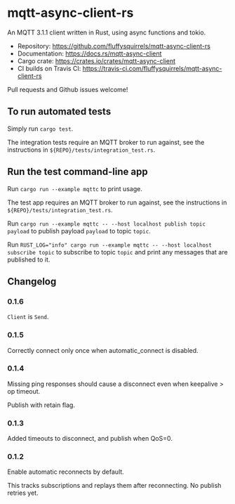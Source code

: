 # mqtt-async-client-rs

An MQTT 3.1.1 client written in Rust, using async functions and tokio.

* Repository: <https://github.com/fluffysquirrels/mqtt-async-client-rs>
* Documentation: <https://docs.rs/mqtt-async-client>
* Cargo crate: <https://crates.io/crates/mqtt-async-client>
* CI builds on Travis CI: <https://travis-ci.com/fluffysquirrels/mqtt-async-client-rs>

Pull requests and Github issues welcome!

## To run automated tests

Simply run `cargo test`.

The integration tests require an MQTT broker to run against, see the
instructions in `${REPO}/tests/integration_test.rs`.

## Run the test command-line app

Run `cargo run --example mqttc` to print usage.

The test app requires an MQTT broker to run against, see the
instructions in `${REPO}/tests/integration_test.rs`.

Run `cargo run --example mqttc -- --host localhost publish topic payload`
to publish payload `payload` to topic `topic`.

Run `RUST_LOG="info" cargo run --example mqttc -- --host localhost subscribe topic`
to subscribe to topic `topic` and print any messages that are published to it.

## Changelog

### 0.1.6

`Client` is `Send`.

### 0.1.5

Correctly connect only once when automatic_connect is disabled.

### 0.1.4

Missing ping responses should cause a disconnect even when keepalive > op timeout.

Publish with retain flag.

### 0.1.3

Added timeouts to disconnect, and publish when QoS=0.

### 0.1.2

Enable automatic reconnects by default.

This tracks subscriptions and replays them after reconnecting. No publish retries yet.
